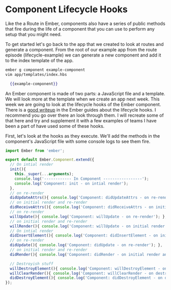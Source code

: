 # Component Lifecycle Hooks

Like the a Route in Ember, components also have a series of public methods that fire during the life of a component that you can use to perform any setup that you might need.

To get started let's go back to the app that we created to look at routes and generate a component. From the root of our example app from the route episode (lifecycle-example) we can generate a new component and add it to the index template of the app.

```sh
ember g component example-component
vim app/templates/index.hbs
```

```hbs
  {{example-component}}
```

An Ember component is made of two parts: a JavaScript file and a template. We will look more at the template when we create an app next week. This week we are going to look at the lifecycle hooks of the Ember component. There is a [good writeup](https://guides.emberjs.com/v2.6.0/components/the-component-lifecycle/) in the Ember guides about the lifecycle hooks. I recommend you go over there an look through them. I will recreate some of that here and try and supplement it with a few examples of teams I have been a part of have used some of these hooks.

First, let's look at the hooks as they execute. We'll add the methods in the component's JavaScript file with some console logs to see them fire.

```JavaScript
import Ember from 'ember';

export default Ember.Component.extend({
  // On intial render
  init(){
    this._super(...arguments);
    console.log('------------ In Component -----------------');
    console.log('Component: init - on intial render');
  },
  // on re-render
  didUpdateAttrs(){ console.log('Component: didUpdateAttrs - on re-render'); },
  // on initial render and re-render
  didReceiveAttrs(){ console.log('Component: didReceiveAttrs - on initial render and re-render'); },
  // on re-render
  willUpdate(){ console.log('Component: willUpdate - on re-render'); },
  // on initial render and re-render
  willRender(){ console.log('Component: willUpdate - on initial render and re-render'); },
  // On intial render
  didInsertElement(){ console.log('Component: didInsertElement - on initial render'); },
  // on re-render
  didUpdate(){ console.log('Component: didUpdate - on re-render'); },
  // on initial render and re-render
  didRender(){ console.log('Component: didRender - on initial render and re-render'); },

  // Destroyish stuff
  willDestroyElement(){ console.log('Component: willDestroyElement - on destroy'); },
  willClearRender(){ console.log('Component: willClearRender - on destroy'); },
  didDestroyElement(){ console.log('Component: didDestroyElement - on destroy'); }
});
```
